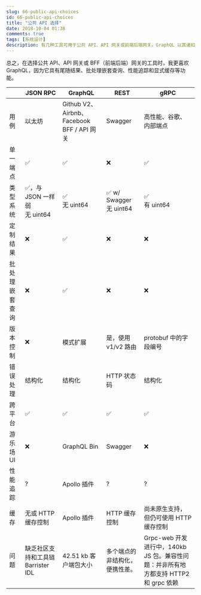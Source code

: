 ```yaml
---
slug: 66-public-api-choices
id: 66-public-api-choices
title: "公共 API 选择"
date: 2018-10-04 01:38
comments: true
tags: [系统设计]
description: 有几种工具可用于公共 API、API 网关或前端后端网关。GraphQL 以其诸如尾随结果、批处理嵌套查询、性能追踪和显式缓存等功能而脱颖而出。
---
```


总之，在选择公共 API、API 网关或 BFF（前端后端）网关的工具时，我更喜欢 GraphQL，因为它具有尾随结果、批处理嵌套查询、性能追踪和显式缓存等功能。

||JSON RPC|GraphQL|REST|gRPC|
|--- |--- |--- |--- |--- |
|用例|以太坊|Github V2、Airbnb、Facebook BFF / API 网关|Swagger|高性能、谷歌、内部端点|
|单一端点|✅|✅|❌|✅|
|类型系统|✅，与 JSON 一样弱 <br/> 无 uint64|✅ <br/> 无 uint64|✅ w/ Swagger <br/> 无 uint64|✅  <br/>有 uint64|
|定制结果|❌|✅|❌|❌|
|批处理嵌套查询|❌|✅|❌|❌|
|版本控制|❌|模式扩展|是，使用 v1/v2 路由|protobuf 中的字段编号|
|错误处理|结构化|结构化|HTTP 状态码|结构化|
|跨平台|✅|✅|✅|✅|
|游乐场 UI|❌|GraphQL Bin|Swagger|❌|
|性能追踪|?|Apollo 插件|?|?|
|缓存|无或 HTTP 缓存控制|Apollo 插件|HTTP 缓存控制|尚未原生支持，但仍可使用 HTTP 缓存控制|
|问题|缺乏社区支持和工具链 Barrister IDL|42.51 kb 客户端包大小|多个端点的非结构化，便携性差。|Grpc-web 开发进行中，140kb JS 包。兼容性问题：并非所有地方都支持 HTTP2 和 grpc 依赖|